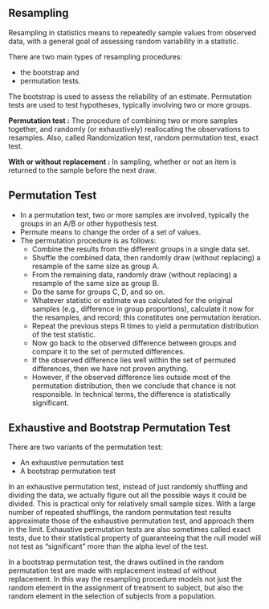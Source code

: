 ## Resampling

Resampling in statistics means to repeatedly sample values from observed data, with a general goal of assessing random variability in a statistic.

There are two main types of resampling procedures: 
- the bootstrap and 
- permutation tests. 

The bootstrap is used to assess the reliability of an estimate. Permutation tests are used to test hypotheses, typically involving two or more groups.

**Permutation test :** The procedure of combining two or more samples together, and randomly (or exhaustively) reallocating the observations to resamples. Also, called Randomization test, random permutation test, exact test.

**With or without replacement :** In sampling, whether or not an item is returned to the sample before the next draw.

## Permutation Test
- In a permutation test, two or more samples are involved, typically the groups in an A/B or other hypothesis test. 
- Permute means to change the order of a set of values. 
- The permutation procedure is as follows:
  - Combine the results from the different groups in a single data set.
  - Shuffle the combined data, then randomly draw (without replacing) a resample of the same size as group A.
  - From the remaining data, randomly draw (without replacing) a resample of the same size as group B.
  - Do the same for groups C, D, and so on.
  - Whatever statistic or estimate was calculated for the original samples (e.g., difference in group proportions), calculate it now for the resamples, and record; this constitutes one permutation iteration.
  - Repeat the previous steps R times to yield a permutation distribution of the test statistic.
  - Now go back to the observed difference between groups and compare it to the set of permuted differences. 
  - If the observed difference lies well within the set of permuted differences, then we have not proven anything.
  - However, if the observed difference lies outside most of the permutation distribution, then we conclude that chance is not responsible. In technical terms, the difference is statistically significant.
  
  

## Exhaustive and Bootstrap Permutation Test

There are two variants of the permutation test:
- An exhaustive permutation test
- A bootstrap permutation test

In an exhaustive permutation test, instead of just randomly shuffling and dividing the data, we actually figure out all the possible ways it could be divided. This is practical only for relatively small sample sizes. With a large number of repeated shufflings, the random permutation test results approximate those of the exhaustive permutation test, and approach them in the limit. Exhaustive permutation tests are also sometimes called exact tests, due to their statistical property of guaranteeing that the null model will not test as “significant” more than the alpha level of the test.

In a bootstrap permutation test, the draws outlined in the random permutation test are made with replacement instead of without replacement. In this way the resampling procedure models not just the random element in the assignment of treatment to subject, but also the random element in the selection of subjects from a population.

